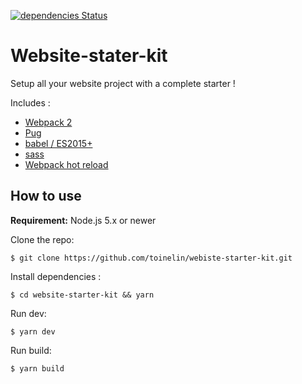 [![dependencies Status](https://david-dm.org/toinelin/website-starter-kit/status.svg)](https://david-dm.org/toinelin/website-starter-kit/status.svg)
# Website-stater-kit

Setup all your website project with a complete starter !

Includes :
- [Webpack 2](https://webpack.github.io/docs/)
- [Pug](https://pugjs.org/api/getting-started.html)
- [babel / ES2015+](https://babeljs.io/learn-es2015/)
- [sass](http://sass-lang.com/)
- [Webpack hot reload](https://github.com/glenjamin/webpack-hot-middleware)

## How to use

**Requirement:** Node.js 5.x or newer
 
Clone the repo:
```shell
$ git clone https://github.com/toinelin/webiste-starter-kit.git
```
Install dependencies :
```shell
$ cd website-starter-kit && yarn
```
Run dev:
```shell
$ yarn dev
```
Run build:
```shell
$ yarn build
```